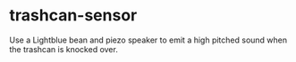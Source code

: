 trashcan-sensor
===============

Use a Lightblue bean and piezo speaker to emit a high pitched sound when the trashcan is knocked over.
